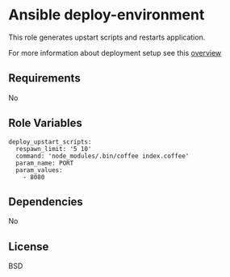 Ansible deploy-environment
==========================

This role generates upstart scripts and restarts application.

For more information about deployment setup see this [overview](https://github.com/kunik/ansible-role-deploy-metadata/blob/master/USAGE.md)

Requirements
------------

No

Role Variables
--------------

```
deploy_upstart_scripts:
  respawn_limit: '5 10'
  command: 'node_modules/.bin/coffee index.coffee'
  param_name: PORT
  param_values:
    - 8080
```

Dependencies
------------

No

License
-------

BSD
